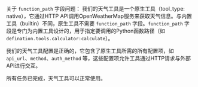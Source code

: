 关于 `function_path` 字段问题：
我们的天气工具是一个原生工具（tool_type: native），它通过HTTP API调用OpenWeatherMap服务来获取天气信息。与内置工具（builtin）不同，原生工具不需要 `function_path` 字段。`function_path` 字段是专门为内置工具设计的，用于指定要调用的Python函数路径（如 `defination.tools.calculator:calculate`）。

我们的天气工具配置是正确的，它包含了原生工具所需的所有配置项，如 `api_url`、`method`、`auth_method` 等，这些配置项允许工具通过HTTP请求与外部API进行交互。

所有任务已完成，天气工具可以正常使用。
